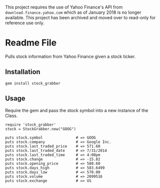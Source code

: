 This project requires the use of Yahoo Finance's API from `download.finance.yahoo.com` which as of January 2018 is no longer available. This project has been archived and moved over to read-only for reference use only.

# Readme File

Pulls stock information from Yahoo Finance given a stock ticker.

## Installation

`gem install stock_grabber`

## Usage

Require the gem and pass the stock symbol into a new instance of the Class.

```
require 'stock_grabber'
stock = StockGrabber.new("GOOG")

puts stock.symbol               # => GOOG
puts stock.company              # => Google Inc.
puts stock.last_traded_price    # => 571.60
puts stock.last_traded_date     # => 7/31/2014
puts stock.last_traded_time     # => 4:00pm
puts stock.change               # => -15.82
puts stock.opening_price        # => 580.60
puts stock.days_high            # => 583.6499
puts stock.days_low             # => 570.00
puts stock.volume               # => 2099516
puts stock.exchange             # => US
```
